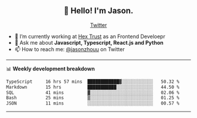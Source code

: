 <h2 align="center">👋 Hello! I'm Jason.</h2>
<p align="center">
  <a href="https://twitter.com/jasonzhouu">Twitter</a>
</p>


- 🔭 I’m currently working at [Hex Trust](https://hextrust.com/) as an Frontend Develoepr
- 💬 Ask me about **Javascript, Typescript, React.js and Python**
- 📫 How to reach me: [@jasonzhouu](https://twitter.com/jasonzhouu) on Twitter

-------

📊 **Weekly development breakdown**
<!--START_SECTION:waka-->

```txt
TypeScript     16 hrs 57 mins  ████████████▓░░░░░░░░░░░░   50.32 %
Markdown       15 hrs          ███████████░░░░░░░░░░░░░░   44.50 %
SQL            41 mins         ▓░░░░░░░░░░░░░░░░░░░░░░░░   02.06 %
Bash           25 mins         ▒░░░░░░░░░░░░░░░░░░░░░░░░   01.25 %
JSON           11 mins         ░░░░░░░░░░░░░░░░░░░░░░░░░   00.57 %
```

<!--END_SECTION:waka-->

-------
